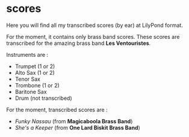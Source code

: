 scores
======

Here you will find all my transcribed scores (by ear) at LilyPond format.

For the moment, it contains only brass band scores.
These scores are transcribed for the amazing brass band **Les Ventouristes**.

Instruments are :
* Trumpet (1 or 2)
* Alto Sax (1 or 2)
* Tenor Sax
* Trombone (1 or 2)
* Baritone Sax
* Drum (not transcribed)

For the moment, transcribed scores are :
* *Funky Nassau* (from **Magicaboola Brass Band**)
* *She's a Keeper* (from **One Lard Biskit Brass Band**) 
